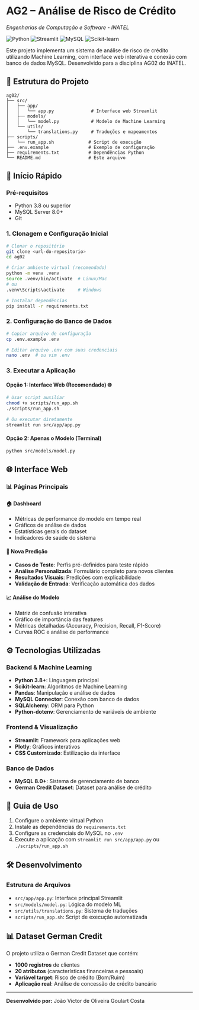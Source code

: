 # AG2 – Análise de Risco de Crédito
*Engenharias de Computação e Software - INATEL*

![Python](https://img.shields.io/badge/Python-3.8+-blue.svg)
![Streamlit](https://img.shields.io/badge/Streamlit-1.28+-red.svg)
![MySQL](https://img.shields.io/badge/MySQL-8.0+-orange.svg)
![Scikit-learn](https://img.shields.io/badge/Scikit--learn-1.3+-green.svg)

Este projeto implementa um sistema de análise de risco de crédito utilizando Machine Learning, com interface web interativa e conexão com banco de dados MySQL. Desenvolvido para a disciplina AG02 do INATEL.

## 📁 Estrutura do Projeto

```
ag02/
├── src/
│   ├── app/
│   │   └── app.py              # Interface web Streamlit
│   ├── models/
│   │   └── model.py            # Modelo de Machine Learning
│   └── utils/
│       └── translations.py     # Traduções e mapeamentos
├── scripts/
│   └── run_app.sh             # Script de execução
├── .env.example               # Exemplo de configuração
├── requirements.txt           # Dependências Python
└── README.md                  # Este arquivo
```

## 🚀 Início Rápido

### Pré-requisitos
- Python 3.8 ou superior
- MySQL Server 8.0+
- Git

### 1. Clonagem e Configuração Inicial

```bash
# Clonar o repositório
git clone <url-do-repositorio>
cd ag02

# Criar ambiente virtual (recomendado)
python -m venv .venv
source .venv/bin/activate  # Linux/Mac
# ou
.venv\Scripts\activate     # Windows

# Instalar dependências
pip install -r requirements.txt
```

### 2. Configuração do Banco de Dados

```bash
# Copiar arquivo de configuração
cp .env.example .env

# Editar arquivo .env com suas credenciais
nano .env  # ou vim .env
```

### 3. Executar a Aplicação

#### Opção 1: Interface Web (Recomendado) 🌐
```bash
# Usar script auxiliar
chmod +x scripts/run_app.sh
./scripts/run_app.sh

# Ou executar diretamente
streamlit run src/app/app.py
```

#### Opção 2: Apenas o Modelo (Terminal)
```bash
python src/models/model.py
```

## 🌐 Interface Web

### 📊 **Páginas Principais**

#### 🏠 **Dashboard**
- Métricas de performance do modelo em tempo real
- Gráficos de análise de dados
- Estatísticas gerais do dataset
- Indicadores de saúde do sistema

#### 🔮 **Nova Predição**
- **Casos de Teste**: Perfis pré-definidos para teste rápido
- **Análise Personalizada**: Formulário completo para novos clientes
- **Resultados Visuais**: Predições com explicabilidade
- **Validação de Entrada**: Verificação automática dos dados

#### 📈 **Análise do Modelo**
- Matriz de confusão interativa
- Gráfico de importância das features
- Métricas detalhadas (Accuracy, Precision, Recall, F1-Score)
- Curvas ROC e análise de performance

## ⚙️ Tecnologias Utilizadas

### **Backend & Machine Learning**
- **Python 3.8+**: Linguagem principal
- **Scikit-learn**: Algoritmos de Machine Learning
- **Pandas**: Manipulação e análise de dados
- **MySQL Connector**: Conexão com banco de dados
- **SQLAlchemy**: ORM para Python
- **Python-dotenv**: Gerenciamento de variáveis de ambiente

### **Frontend & Visualização**
- **Streamlit**: Framework para aplicações web
- **Plotly**: Gráficos interativos
- **CSS Customizado**: Estilização da interface

### **Banco de Dados**
- **MySQL 8.0+**: Sistema de gerenciamento de banco
- **German Credit Dataset**: Dataset para análise de crédito


## 🎯 Guia de Uso

1. Configure o ambiente virtual Python
2. Instale as dependências do `requirements.txt`
3. Configure as credenciais do MySQL no `.env`
4. Execute a aplicação com `streamlit run src/app/app.py` ou `./scripts/run_app.sh`

## 🛠️ Desenvolvimento

### **Estrutura de Arquivos**
- `src/app/app.py`: Interface principal Streamlit
- `src/models/model.py`: Lógica do modelo ML
- `src/utils/translations.py`: Sistema de traduções
- `scripts/run_app.sh`: Script de execução automatizada

## 📊 Dataset German Credit

O projeto utiliza o German Credit Dataset que contém:
- **1000 registros** de clientes
- **20 atributos** (características financeiras e pessoais)
- **Variável target**: Risco de crédito (Bom/Ruim)
- **Aplicação real**: Análise de concessão de crédito bancário

---

**Desenvolvido por:** João Victor de Oliveira Goulart Costa
